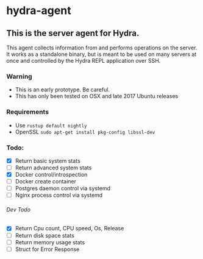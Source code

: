 # hydra-agent
## This is the server agent for Hydra.
This agent collects information from and performs operations on the server. It works as a standalone binary, but is meant to be used on many servers at once and controlled by the Hydra REPL application over SSH.

### Warning
- This is an early prototype. Be careful.
- This has only been tested on OSX and late 2017 Ubuntu releases

### Requirements
- Use `rustup default nightly`
- OpenSSL `sudo apt-get install pkg-config libssl-dev`

### Todo:
- [x] Return basic system stats
- [ ] Return advanced system stats
- [x] Docker control/introspection
- [ ] Docker create container
- [ ] Postgres daemon control via systemd
- [ ] Nginx process control via systemd

###### Dev Todo
- [x] Return Cpu count, CPU speed, Os, Release
- [ ] Return disk space stats
- [ ] Return memory usage stats
- [ ] Struct for Error Response
